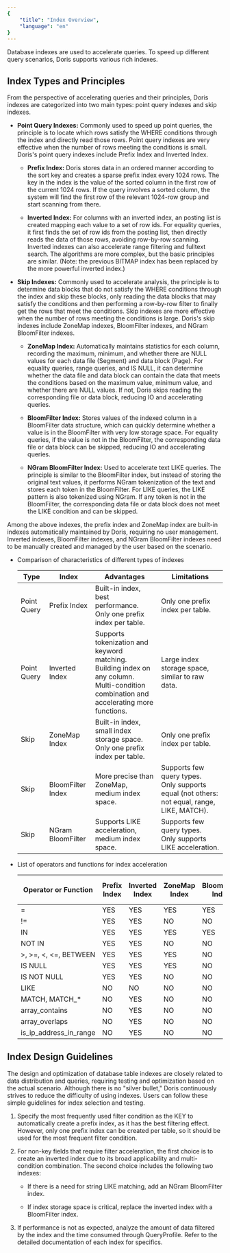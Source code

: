```yaml
---
{
    "title": "Index Overview",
    "language": "en"
}
---
```


<!-- 
Licensed to the Apache Software Foundation (ASF) under one
or more contributor license agreements.  See the NOTICE file
distributed with this work for additional information
regarding copyright ownership.  The ASF licenses this file
to you under the Apache License, Version 2.0 (the
"License"); you may not use this file except in compliance
with the License.  You may obtain a copy of the License at

  http://www.apache.org/licenses/LICENSE-2.0

Unless required by applicable law or agreed to in writing,
software distributed under the License is distributed on an
"AS IS" BASIS, WITHOUT WARRANTIES OR CONDITIONS OF ANY
KIND, either express or implied.  See the License for the
specific language governing permissions and limitations
under the License.
-->

Database indexes are used to accelerate queries. To speed up different query scenarios, Doris supports various rich indexes.

## Index Types and Principles

From the perspective of accelerating queries and their principles, Doris indexes are categorized into two main types: point query indexes and skip indexes.
- **Point Query Indexes:** Commonly used to speed up point queries, the principle is to locate which rows satisfy the WHERE conditions through the index and directly read those rows. Point query indexes are very effective when the number of rows meeting the conditions is small. Doris's point query indexes include Prefix Index and Inverted Index.
  
  - **Prefix Index:** Doris stores data in an ordered manner according to the sort key and creates a sparse prefix index every 1024 rows. The key in the index is the value of the sorted column in the first row of the current 1024 rows. If the query involves a sorted column, the system will find the first row of the relevant 1024-row group and start scanning from there.
  
  - **Inverted Index:** For columns with an inverted index, an posting list is created mapping each value to a set of row ids. For equality queries, it first finds the set of row ids from the posting list, then directly reads the data of those rows, avoiding row-by-row scanning. Inverted indexes can also accelerate range filtering and fulltext search. The algorithms are more complex, but the basic principles are similar. (Note: the previous BITMAP index has been replaced by the more powerful inverted index.)

- **Skip Indexes:** Commonly used to accelerate analysis, the principle is to determine data blocks that do not satisfy the WHERE conditions through the index and skip these blocks, only reading the data blocks that may satisfy the conditions and then performing a row-by-row filter to finally get the rows that meet the conditions. Skip indexes are more effective when the number of rows meeting the conditions is large. Doris's skip indexes include ZoneMap indexes, BloomFilter indexes, and NGram BloomFilter indexes.
  
  - **ZoneMap Index:** Automatically maintains statistics for each column, recording the maximum, minimum, and whether there are NULL values for each data file (Segment) and data block (Page). For equality queries, range queries, and IS NULL, it can determine whether the data file and data block can contain the data that meets the conditions based on the maximum value, minimum value, and whether there are NULL values. If not, Doris skips reading the corresponding file or data block, reducing IO and accelerating queries.
  
  - **BloomFilter Index:** Stores values of the indexed column in a BloomFilter data structure, which can quickly determine whether a value is in the BloomFilter with very low storage space. For equality queries, if the value is not in the BloomFilter, the corresponding data file or data block can be skipped, reducing IO and accelerating queries.
  
  - **NGram BloomFilter Index:** Used to accelerate text LIKE queries. The principle is similar to the BloomFilter index, but instead of storing the original text values, it performs NGram tokenization of the text and stores each token in the BloomFilter. For LIKE queries, the LIKE pattern is also tokenized using NGram. If any token is not in the BloomFilter, the corresponding data file or data block does not meet the LIKE condition and can be skipped.

Among the above indexes, the prefix index and ZoneMap index are built-in indexes automatically maintained by Doris, requiring no user management. Inverted indexes, BloomFilter indexes, and NGram BloomFilter indexes need to be manually created and managed by the user based on the scenario.

- Comparison of characteristics of different types of indexes

  | Type       | Index             | Advantages                                                                                                                        | Limitations                                                                                                             |
  |------------|-------------------|---------------------------------------------------------------------------------|------------------------------------------------------------------------------------------------------------------------|
  | Point Query| Prefix Index      | Built-in index, best performance.<br />Only one prefix index per table.            | Only one prefix index per table.                                                                                   |
  | Point Query| Inverted Index    | Supports tokenization and keyword matching.<br />Building index on any column.<br />Multi-condition combination and accelerating more functions. | Large index storage space, similar to raw data.                                                                         |
  | Skip       | ZoneMap Index     | Built-in index, small index storage space.<br />Only one prefix index per table.    | Only one prefix index per table.                                                                                   |
  | Skip       | BloomFilter Index | More precise than ZoneMap, medium index space.                                   | Supports few query types.<br />Only supports equal (not others: not equal, range, LIKE, MATCH).                         |
  | Skip       | NGram BloomFilter | Supports LIKE acceleration, medium index space.                                  | Supports few query types.<br />Only supports LIKE acceleration.                                                         |

- List of operators and functions for index acceleration

  | Operator or Function    | Prefix Index | Inverted Index  | ZoneMap Index | BloomFilter Index | NGram BloomFilter Index |
  |-------------------------|---------|---------|--------------|-----------------|------------------------|
  | =                       | YES     | YES     | YES          | YES             | NO                     |
  | !=                      | YES     | YES     | NO           | NO              | NO                     |
  | IN                      | YES     | YES     | YES          | YES             | NO                     |
  | NOT IN                  | YES     | YES     | NO           | NO              | NO                     |
  | >, >=, <, <=, BETWEEN   | YES     | YES     | YES          | NO              | NO                     |
  | IS NULL                 | YES     | YES     | YES          | NO              | NO                     |
  | IS NOT NULL             | YES     | YES     | NO           | NO              | NO                     |
  | LIKE                    | NO      | NO      | NO           | NO              | YES                    |
  | MATCH, MATCH_*          | NO      | YES     | NO           | NO              | NO                     |
  | array_contains          | NO      | YES     | NO           | NO              | NO                     |
  | array_overlaps          | NO      | YES     | NO           | NO              | NO                     |
  | is_ip_address_in_range  | NO      | YES     | NO           | NO              | NO                     |

## Index Design Guidelines

The design and optimization of database table indexes are closely related to data distribution and queries, requiring testing and optimization based on the actual scenario. Although there is no "silver bullet," Doris continuously strives to reduce the difficulty of using indexes. Users can follow these simple guidelines for index selection and testing.

1. Specify the most frequently used filter condition as the KEY to automatically create a prefix index, as it has the best filtering effect. However, only one prefix index can be created per table, so it should be used for the most frequent filter condition.

2. For non-key fields that require filter acceleration, the first choice is to create an inverted index due to its broad applicability and multi-condition combination. The second choice includes the following two indexes:

   - If there is a need for string LIKE matching, add an NGram BloomFilter index.

   - If index storage space is critical, replace the inverted index with a BloomFilter index.

3. If performance is not as expected, analyze the amount of data filtered by the index and the time consumed through QueryProfile. Refer to the detailed documentation of each index for specifics.